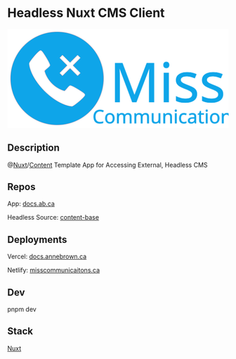 # Headless Nuxt CMS Client

![Logo](/src/public/logo-w-text.svg)

## Description

@[Nuxt](https://nuxt.com/)/[Content](https://content.nuxt.com/) Template App for Accessing External, Headless CMS


## Repos

App: [docs.ab.ca](https://github.com/annebrown/docs.ab.ca)

Headless Source: [content-base](https://github.com/annebrown/content-base)

## Deployments

Vercel: [docs.annebrown.ca](https://docs.annebrown.ca)

Netlify: [misscommunicaitons.ca](https://www.misscommunications.ca)

## Dev

pnpm dev

## Stack

[Nuxt](https://nuxt.com/)
